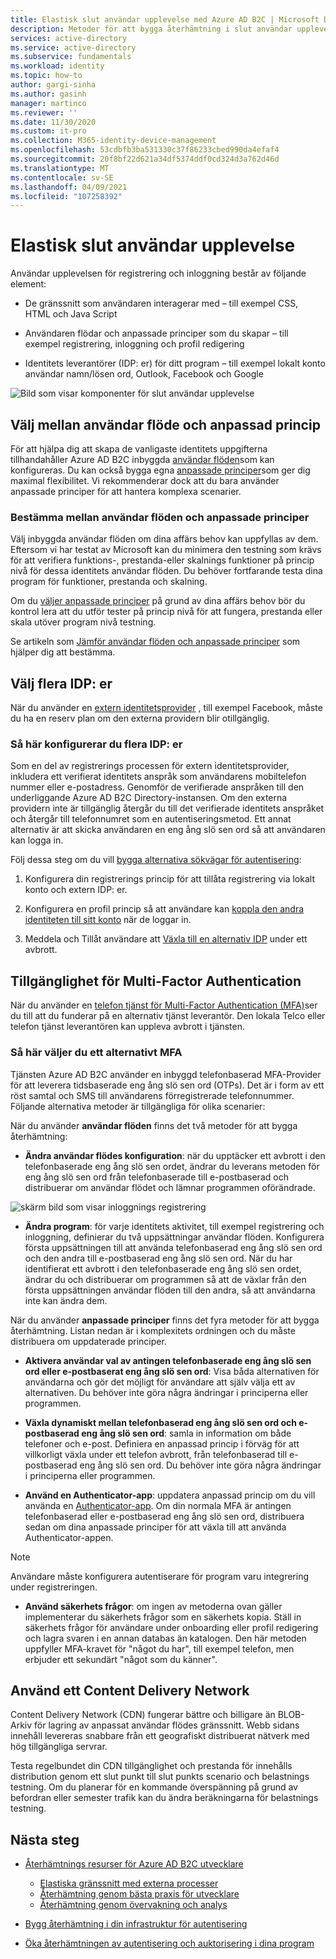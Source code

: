 ```yaml
---
title: Elastisk slut användar upplevelse med Azure AD B2C | Microsoft Docs
description: Metoder för att bygga återhämtning i slut användar upplevelse med hjälp av Azure AD B2C
services: active-directory
ms.service: active-directory
ms.subservice: fundamentals
ms.workload: identity
ms.topic: how-to
author: gargi-sinha
ms.author: gasinh
manager: martinco
ms.reviewer: ''
ms.date: 11/30/2020
ms.custom: it-pro
ms.collection: M365-identity-device-management
ms.openlocfilehash: 53cdbfb3ba531330c37f86233cbed990da4efaf4
ms.sourcegitcommit: 20f8bf22d621a34df5374ddf0cd324d3a762d46d
ms.translationtype: MT
ms.contentlocale: sv-SE
ms.lasthandoff: 04/09/2021
ms.locfileid: "107258392"
---
```

# <a name="resilient-end-user-experience"></a>Elastisk slut användar upplevelse

Användar upplevelsen för registrering och inloggning består av följande element:

- De gränssnitt som användaren interagerar med – till exempel CSS, HTML och Java Script

- Användaren flödar och anpassade principer som du skapar – till exempel registrering, inloggning och profil redigering

- Identitets leverantörer (IDP: er) för ditt program – till exempel lokalt konto användar namn/lösen ord, Outlook, Facebook och Google

![Bild som visar komponenter för slut användar upplevelse](media/resilient-end-user-experiences/end-user-experience-architecture.png)

## <a name="choose-between-user-flow-and-custom-policy"></a>Välj mellan användar flöde och anpassad princip  

För att hjälpa dig att skapa de vanligaste identitets uppgifterna tillhandahåller Azure AD B2C inbyggda [användar flöden](../../active-directory-b2c/user-flow-overview.md)som kan konfigureras. Du kan också bygga egna [anpassade principer](../../active-directory-b2c/custom-policy-overview.md)som ger dig maximal flexibilitet. Vi rekommenderar dock att du bara använder anpassade principer för att hantera komplexa scenarier.

### <a name="how-to-decide-between-user-flow-and-custom-policy"></a>Bestämma mellan användar flöden och anpassade principer

Välj inbyggda användar flöden om dina affärs behov kan uppfyllas av dem. Eftersom vi har testat av Microsoft kan du minimera den testning som krävs för att verifiera funktions-, prestanda-eller skalnings funktioner på princip nivå för dessa identitets användar flöden. Du behöver fortfarande testa dina program för funktioner, prestanda och skalning.

Om du [väljer anpassade principer](../../active-directory-b2c/user-flow-overview.md) på grund av dina affärs behov bör du kontrol lera att du utför tester på princip nivå för att fungera, prestanda eller skala utöver program nivå testning.

Se artikeln som [Jämför användar flöden och anpassade principer](../../active-directory-b2c/user-flow-overview.md#comparing-user-flows-and-custom-policies) som hjälper dig att bestämma.

## <a name="choose-multiple-idps"></a>Välj flera IDP: er

När du använder en [extern identitetsprovider](../../active-directory-b2c/technical-overview.md#external-identity-providers) , till exempel Facebook, måste du ha en reserv plan om den externa providern blir otillgänglig.

### <a name="how-to-set-up-multiple-idps"></a>Så här konfigurerar du flera IDP: er

Som en del av registrerings processen för extern identitetsprovider, inkludera ett verifierat identitets anspråk som användarens mobiltelefon nummer eller e-postadress. Genomför de verifierade anspråken till den underliggande Azure AD B2C Directory-instansen. Om den externa providern inte är tillgänglig återgår du till det verifierade identitets anspråket och återgår till telefonnumret som en autentiseringsmetod. Ett annat alternativ är att skicka användaren en eng ång slö sen ord så att användaren kan logga in.

 Följ dessa steg om du vill [bygga alternativa sökvägar för autentisering](https://github.com/azure-ad-b2c/samples/tree/master/policies/idps-filter):

 1. Konfigurera din registrerings princip för att tillåta registrering via lokalt konto och extern IDP: er.

 2. Konfigurera en profil princip så att användare kan [koppla den andra identiteten till sitt konto](https://github.com/Azure-Samples/active-directory-b2c-advanced-policies/tree/master/account-linking) när de loggar in.

 3. Meddela och Tillåt användare att [Växla till en alternativ IDP](../../active-directory-b2c/customize-ui-with-html.md#configure-dynamic-custom-page-content-uri) under ett avbrott.

## <a name="availability-of-multi-factor-authentication"></a>Tillgänglighet för Multi-Factor Authentication

När du använder en [telefon tjänst för Multi-Factor Authentication (MFA)](../../active-directory-b2c/phone-authentication-user-flows.md)ser du till att du funderar på en alternativ tjänst leverantör. Den lokala Telco eller telefon tjänst leverantören kan uppleva avbrott i tjänsten.

### <a name="how-to-choose-an-alternate-mfa"></a>Så här väljer du ett alternativt MFA  

Tjänsten Azure AD B2C använder en inbyggd telefonbaserad MFA-Provider för att leverera tidsbaserade eng ång slö sen ord (OTPs). Det är i form av ett röst samtal och SMS till användarens förregistrerade telefonnummer. Följande alternativa metoder är tillgängliga för olika scenarier:

När du använder **användar flöden** finns det två metoder för att bygga återhämtning:

- **Ändra användar flödes konfiguration**: när du upptäcker ett avbrott i den telefonbaserade eng ång slö sen ordet, ändrar du leverans metoden för eng ång slö sen ord från telefonbaserade till e-postbaserad och distribuerar om användar flödet och lämnar programmen oförändrade.

![skärm bild som visar inloggnings registrering](media/resilient-end-user-experiences/create-sign-in.png)

- **Ändra program**: för varje identitets aktivitet, till exempel registrering och inloggning, definierar du två uppsättningar användar flöden. Konfigurera första uppsättningen till att använda telefonbaserad eng ång slö sen ord och den andra till e-postbaserad eng ång slö sen ord. När du har identifierat ett avbrott i den telefonbaserade eng ång slö sen ordet, ändrar du och distribuerar om programmen så att de växlar från den första uppsättningen användar flöden till den andra, så att användarna inte kan ändra dem.  

När du använder **anpassade principer** finns det fyra metoder för att bygga återhämtning. Listan nedan är i komplexitets ordningen och du måste distribuera om uppdaterade principer.

- **Aktivera användar val av antingen telefonbaserade eng ång slö sen ord eller e-postbaserat eng ång slö sen ord**: Visa båda alternativen för användarna och gör det möjligt för användare att själv välja ett av alternativen. Du behöver inte göra några ändringar i principerna eller programmen.

- **Växla dynamiskt mellan telefonbaserad eng ång slö sen ord och e-postbaserad eng ång slö sen ord**: samla in information om både telefoner och e-post. Definiera en anpassad princip i förväg för att villkorligt växla under ett telefon avbrott, från telefonbaserad till e-postbaserad eng ång slö sen ord. Du behöver inte göra några ändringar i principerna eller programmen.

- **Använd en Authenticator-app**: uppdatera anpassad princip om du vill använda en [Authenticator-app](https://github.com/azure-ad-b2c/samples/tree/master/policies/custom-mfa-totp). Om din normala MFA är antingen telefonbaserad eller e-postbaserad eng ång slö sen ord, distribuera sedan om dina anpassade principer för att växla till att använda Authenticator-appen.

>[!Note]
>Användare måste konfigurera autentiserare för program varu integrering under registreringen.

- **Använd säkerhets frågor**: om ingen av metoderna ovan gäller implementerar du säkerhets frågor som en säkerhets kopia. Ställ in säkerhets frågor för användare under onboarding eller profil redigering och lagra svaren i en annan databas än katalogen. Den här metoden uppfyller MFA-kravet för "något du har", till exempel telefon, men erbjuder ett sekundärt "något som du känner".

## <a name="use-a-content-delivery-network"></a>Använd ett Content Delivery Network

Content Delivery Network (CDN) fungerar bättre och billigare än BLOB-Arkiv för lagring av anpassat användar flödes gränssnitt. Webb sidans innehåll levereras snabbare från ett geografiskt distribuerat nätverk med hög tillgängliga servrar.  

Testa regelbundet din CDN tillgänglighet och prestanda för innehålls distribution genom ett slut punkt till slut punkts scenario och belastnings testning. Om du planerar för en kommande överspänning på grund av befordran eller semester trafik kan du ändra beräkningarna för belastnings testning.
  
## <a name="next-steps"></a>Nästa steg

- [Återhämtnings resurser för Azure AD B2C utvecklare](resilience-b2c.md)
  
  - [Elastiska gränssnitt med externa processer](resilient-external-processes.md)
  - [Återhämtning genom bästa praxis för utvecklare](resilience-b2c-developer-best-practices.md)
  - [Återhämtning genom övervakning och analys](resilience-with-monitoring-alerting.md)
- [Bygg återhämtning i din infrastruktur för autentisering](resilience-in-infrastructure.md)
- [Öka återhämtningen av autentisering och auktorisering i dina program](resilience-app-development-overview.md)